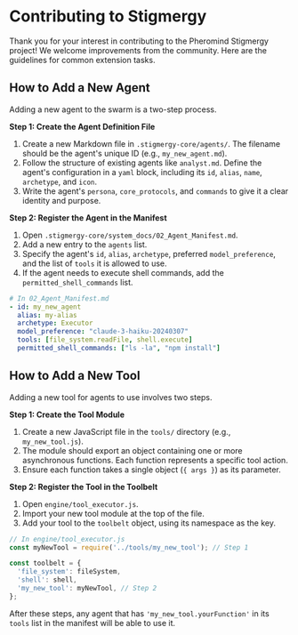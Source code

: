 
# Contributing to Stigmergy

Thank you for your interest in contributing to the Pheromind Stigmergy project! We welcome improvements from the community. Here are the guidelines for common extension tasks.

## How to Add a New Agent

Adding a new agent to the swarm is a two-step process.

**Step 1: Create the Agent Definition File**

1.  Create a new Markdown file in `.stigmergy-core/agents/`. The filename should be the agent's unique ID (e.g., `my_new_agent.md`).
2.  Follow the structure of existing agents like `analyst.md`. Define the agent's configuration in a `yaml` block, including its `id`, `alias`, `name`, `archetype`, and `icon`.
3.  Write the agent's `persona`, `core_protocols`, and `commands` to give it a clear identity and purpose.

**Step 2: Register the Agent in the Manifest**

1.  Open `.stigmergy-core/system_docs/02_Agent_Manifest.md`.
2.  Add a new entry to the `agents` list.
3.  Specify the agent's `id`, `alias`, `archetype`, preferred `model_preference`, and the list of `tools` it is allowed to use.
4.  If the agent needs to execute shell commands, add the `permitted_shell_commands` list.

```yaml
# In 02_Agent_Manifest.md
- id: my_new_agent
  alias: my-alias
  archetype: Executor
  model_preference: "claude-3-haiku-20240307"
  tools: [file_system.readFile, shell.execute]
  permitted_shell_commands: ["ls -la", "npm install"]
```

## How to Add a New Tool

Adding a new tool for agents to use involves two steps.

**Step 1: Create the Tool Module**

1.  Create a new JavaScript file in the `tools/` directory (e.g., `my_new_tool.js`).
2.  The module should export an object containing one or more asynchronous functions. Each function represents a specific tool action.
3.  Ensure each function takes a single object (`{ args }`) as its parameter.

**Step 2: Register the Tool in the Toolbelt**

1.  Open `engine/tool_executor.js`.
2.  Import your new tool module at the top of the file.
3.  Add your tool to the `toolbelt` object, using its namespace as the key.

```javascript
// In engine/tool_executor.js
const myNewTool = require('../tools/my_new_tool'); // Step 1

const toolbelt = {
  'file_system': fileSystem,
  'shell': shell,
  'my_new_tool': myNewTool, // Step 2
};
```

After these steps, any agent that has `'my_new_tool.yourFunction'` in its `tools` list in the manifest will be able to use it.
